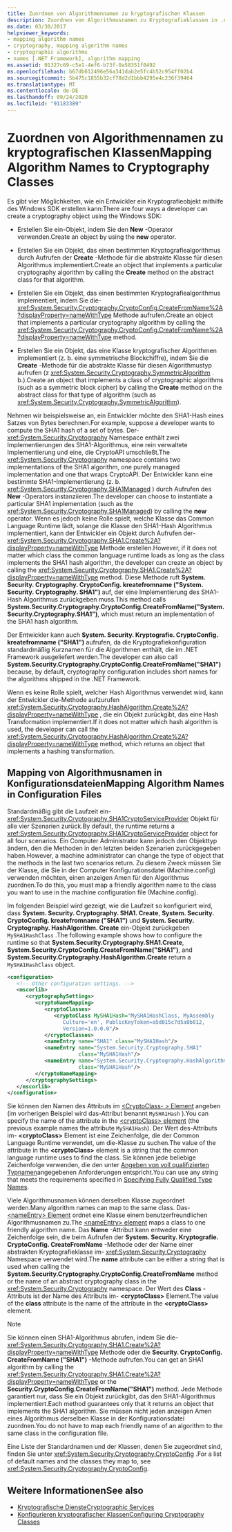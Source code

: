 ```yaml
---
title: Zuordnen von Algorithmennamen zu kryptografischen Klassen
description: Zuordnen von Algorithmusnamen zu Kryptografieklassen in .net. Ein Entwickler verfügt über vier Optionen zum Erstellen eines Kryptografieobjekts.
ms.date: 03/30/2017
helpviewer_keywords:
- mapping algorithm names
- cryptography, mapping algorithm names
- cryptographic algorithms
- names [.NET Framework], algorithm mapping
ms.assetid: 01327c69-c5e1-4ef6-b73f-0a58351f0492
ms.openlocfilehash: b67db612496e56a341dab2e5fc4b52c954ff02b4
ms.sourcegitcommit: 5b475c1855b32cf78d2d1bbb4295e4c236f39464
ms.translationtype: MT
ms.contentlocale: de-DE
ms.lasthandoff: 09/24/2020
ms.locfileid: "91183389"
---
```

# <a name="mapping-algorithm-names-to-cryptography-classes"></a><span data-ttu-id="9dcc7-104">Zuordnen von Algorithmennamen zu kryptografischen Klassen</span><span class="sxs-lookup"><span data-stu-id="9dcc7-104">Mapping Algorithm Names to Cryptography Classes</span></span>

<span data-ttu-id="9dcc7-105">Es gibt vier Möglichkeiten, wie ein Entwickler ein Kryptografieobjekt mithilfe des Windows SDK erstellen kann:</span><span class="sxs-lookup"><span data-stu-id="9dcc7-105">There are four ways a developer can create a cryptography object using the Windows SDK:</span></span>  
  
- <span data-ttu-id="9dcc7-106">Erstellen Sie ein-Objekt, indem Sie den **New** -Operator verwenden.</span><span class="sxs-lookup"><span data-stu-id="9dcc7-106">Create an object by using the **new** operator.</span></span>  
  
- <span data-ttu-id="9dcc7-107">Erstellen Sie ein Objekt, das einen bestimmten Kryptografiealgorithmus durch Aufrufen der **Create** -Methode für die abstrakte Klasse für diesen Algorithmus implementiert.</span><span class="sxs-lookup"><span data-stu-id="9dcc7-107">Create an object that implements a particular cryptography algorithm by calling the **Create** method on the abstract class for that algorithm.</span></span>  
  
- <span data-ttu-id="9dcc7-108">Erstellen Sie ein Objekt, das einen bestimmten Kryptografiealgorithmus implementiert, indem Sie die- <xref:System.Security.Cryptography.CryptoConfig.CreateFromName%2A?displayProperty=nameWithType> Methode aufrufen.</span><span class="sxs-lookup"><span data-stu-id="9dcc7-108">Create an object that implements a particular cryptography algorithm by calling the <xref:System.Security.Cryptography.CryptoConfig.CreateFromName%2A?displayProperty=nameWithType> method.</span></span>  
  
- <span data-ttu-id="9dcc7-109">Erstellen Sie ein Objekt, das eine Klasse kryptografischer Algorithmen implementiert (z. b. eine symmetrische Blockchiffre), indem Sie die **Create** -Methode für die abstrakte Klasse für diesen Algorithmustyp aufrufen (z <xref:System.Security.Cryptography.SymmetricAlgorithm> . b.).</span><span class="sxs-lookup"><span data-stu-id="9dcc7-109">Create an object that implements a class of cryptographic algorithms (such as a symmetric block cipher) by calling the **Create** method on the abstract class for that type of algorithm (such as <xref:System.Security.Cryptography.SymmetricAlgorithm>).</span></span>  
  
 <span data-ttu-id="9dcc7-110">Nehmen wir beispielsweise an, ein Entwickler möchte den SHA1-Hash eines Satzes von Bytes berechnen.</span><span class="sxs-lookup"><span data-stu-id="9dcc7-110">For example, suppose a developer wants to compute the SHA1 hash of a set of bytes.</span></span> <span data-ttu-id="9dcc7-111">Der- <xref:System.Security.Cryptography> Namespace enthält zwei Implementierungen des SHA1-Algorithmus, eine rein verwaltete Implementierung und eine, die CryptoAPI umschließt.</span><span class="sxs-lookup"><span data-stu-id="9dcc7-111">The <xref:System.Security.Cryptography> namespace contains two implementations of the SHA1 algorithm, one purely managed implementation and one that wraps CryptoAPI.</span></span> <span data-ttu-id="9dcc7-112">Der Entwickler kann eine bestimmte SHA1-Implementierung (z. b. <xref:System.Security.Cryptography.SHA1Managed> ) durch Aufrufen des **New** -Operators instanziieren.</span><span class="sxs-lookup"><span data-stu-id="9dcc7-112">The developer can choose to instantiate a particular SHA1 implementation (such as the <xref:System.Security.Cryptography.SHA1Managed>) by calling the **new** operator.</span></span> <span data-ttu-id="9dcc7-113">Wenn es jedoch keine Rolle spielt, welche Klasse das Common Language Runtime lädt, solange die Klasse den SHA1-Hash Algorithmus implementiert, kann der Entwickler ein Objekt durch Aufrufen der- <xref:System.Security.Cryptography.SHA1.Create%2A?displayProperty=nameWithType> Methode erstellen.</span><span class="sxs-lookup"><span data-stu-id="9dcc7-113">However, if it does not matter which class the common language runtime loads as long as the class implements the SHA1 hash algorithm, the developer can create an object by calling the <xref:System.Security.Cryptography.SHA1.Create%2A?displayProperty=nameWithType> method.</span></span> <span data-ttu-id="9dcc7-114">Diese Methode ruft **System. Security. Cryptography. CryptoConfig. kreatefromname ("System. Security. Cryptography. SHA1")** auf, der eine Implementierung des SHA1-Hash Algorithmus zurückgeben muss.</span><span class="sxs-lookup"><span data-stu-id="9dcc7-114">This method calls **System.Security.Cryptography.CryptoConfig.CreateFromName("System.Security.Cryptography.SHA1")**, which must return an implementation of the SHA1 hash algorithm.</span></span>  
  
 <span data-ttu-id="9dcc7-115">Der Entwickler kann auch **System. Security. Kryptografie. CryptoConfig. kreatefromname ("SHA1")** aufrufen, da die Kryptografiekonfiguration standardmäßig Kurznamen für die Algorithmen enthält, die im .NET Framework ausgeliefert werden.</span><span class="sxs-lookup"><span data-stu-id="9dcc7-115">The developer can also call **System.Security.Cryptography.CryptoConfig.CreateFromName("SHA1")** because, by default, cryptography configuration includes short names for the algorithms shipped in the .NET Framework.</span></span>  
  
 <span data-ttu-id="9dcc7-116">Wenn es keine Rolle spielt, welcher Hash Algorithmus verwendet wird, kann der Entwickler die-Methode aufzurufen <xref:System.Security.Cryptography.HashAlgorithm.Create%2A?displayProperty=nameWithType> , die ein Objekt zurückgibt, das eine Hash Transformation implementiert.</span><span class="sxs-lookup"><span data-stu-id="9dcc7-116">If it does not matter which hash algorithm is used, the developer can call the <xref:System.Security.Cryptography.HashAlgorithm.Create%2A?displayProperty=nameWithType> method, which returns an object that implements a hashing transformation.</span></span>  
  
## <a name="mapping-algorithm-names-in-configuration-files"></a><span data-ttu-id="9dcc7-117">Mapping von Algorithmusnamen in Konfigurationsdateien</span><span class="sxs-lookup"><span data-stu-id="9dcc7-117">Mapping Algorithm Names in Configuration Files</span></span>  

 <span data-ttu-id="9dcc7-118">Standardmäßig gibt die Laufzeit ein- <xref:System.Security.Cryptography.SHA1CryptoServiceProvider> Objekt für alle vier Szenarien zurück.</span><span class="sxs-lookup"><span data-stu-id="9dcc7-118">By default, the runtime returns a <xref:System.Security.Cryptography.SHA1CryptoServiceProvider> object for all four scenarios.</span></span> <span data-ttu-id="9dcc7-119">Ein Computer Administrator kann jedoch den Objekttyp ändern, den die Methoden in den letzten beiden Szenarien zurückgegeben haben.</span><span class="sxs-lookup"><span data-stu-id="9dcc7-119">However, a machine administrator can change the type of object that the methods in the last two scenarios return.</span></span> <span data-ttu-id="9dcc7-120">Zu diesem Zweck müssen Sie der Klasse, die Sie in der Computer Konfigurationsdatei (Machine.config) verwenden möchten, einen anzeigen Amen für den Algorithmus zuordnen.</span><span class="sxs-lookup"><span data-stu-id="9dcc7-120">To do this, you must map a friendly algorithm name to the class you want to use in the machine configuration file (Machine.config).</span></span>  
  
 <span data-ttu-id="9dcc7-121">Im folgenden Beispiel wird gezeigt, wie die Laufzeit so konfiguriert wird, dass **System. Security. Cryptography. SHA1. Create**, **System. Security. CryptoConfig. kreatefromname ("SHA1")** und **System. Security. Cryptography. HashAlgorithm. Create** ein-Objekt zurückgeben `MySHA1HashClass` .</span><span class="sxs-lookup"><span data-stu-id="9dcc7-121">The following example shows how to configure the runtime so that **System.Security.Cryptography.SHA1.Create**, **System.Security.CryptoConfig.CreateFromName("SHA1")**, and **System.Security.Cryptography.HashAlgorithm.Create** return a `MySHA1HashClass` object.</span></span>  
  
```xml  
<configuration>  
   <!-- Other configuration settings. -->  
   <mscorlib>  
      <cryptographySettings>  
         <cryptoNameMapping>  
            <cryptoClasses>  
               <cryptoClass MySHA1Hash="MySHA1HashClass, MyAssembly  
                  Culture='en', PublicKeyToken=a5d015c7d5a0b012,  
                  Version=1.0.0.0"/>  
            </cryptoClasses>  
            <nameEntry name="SHA1" class="MySHA1Hash"/>  
            <nameEntry name="System.Security.Cryptography.SHA1"  
                       class="MySHA1Hash"/>  
            <nameEntry name="System.Security.Cryptography.HashAlgorithm"  
                       class="MySHA1Hash"/>  
         </cryptoNameMapping>  
      </cryptographySettings>  
   </mscorlib>  
</configuration>  
```  
  
 <span data-ttu-id="9dcc7-122">Sie können den Namen des Attributs im [<CryptoClass- \> Element](./file-schema/cryptography/cryptoclass-element.md) angeben (im vorherigen Beispiel wird das-Attribut benannt `MySHA1Hash` ).</span><span class="sxs-lookup"><span data-stu-id="9dcc7-122">You can specify the name of the attribute in the [<cryptoClass\> element](./file-schema/cryptography/cryptoclass-element.md) (the previous example names the attribute `MySHA1Hash`).</span></span> <span data-ttu-id="9dcc7-123">Der Wert des-Attributs im- **\<cryptoClass>** Element ist eine Zeichenfolge, die der Common Language Runtime verwendet, um die-Klasse zu suchen.</span><span class="sxs-lookup"><span data-stu-id="9dcc7-123">The value of the attribute in the **\<cryptoClass>** element is a string that the common language runtime uses to find the class.</span></span> <span data-ttu-id="9dcc7-124">Sie können jede beliebige Zeichenfolge verwenden, die den unter [Angeben von voll qualifizierten Typnamen](../reflection-and-codedom/specifying-fully-qualified-type-names.md)angegebenen Anforderungen entspricht.</span><span class="sxs-lookup"><span data-stu-id="9dcc7-124">You can use any string that meets the requirements specified in [Specifying Fully Qualified Type Names](../reflection-and-codedom/specifying-fully-qualified-type-names.md).</span></span>  
  
 <span data-ttu-id="9dcc7-125">Viele Algorithmusnamen können derselben Klasse zugeordnet werden.</span><span class="sxs-lookup"><span data-stu-id="9dcc7-125">Many algorithm names can map to the same class.</span></span> <span data-ttu-id="9dcc7-126">Das- [ \<nameEntry> Element](./file-schema/cryptography/nameentry-element.md) ordnet eine Klasse einem benutzerfreundlichen Algorithmusnamen zu.</span><span class="sxs-lookup"><span data-stu-id="9dcc7-126">The [\<nameEntry> element](./file-schema/cryptography/nameentry-element.md) maps a class to one friendly algorithm name.</span></span> <span data-ttu-id="9dcc7-127">Das **Name** -Attribut kann entweder eine Zeichenfolge sein, die beim Aufrufen der **System. Security. Kryptografie. CryptoConfig. CreateFromName** -Methode oder der Name einer abstrakten Kryptografieklasse im- <xref:System.Security.Cryptography> Namespace verwendet wird.</span><span class="sxs-lookup"><span data-stu-id="9dcc7-127">The **name** attribute can be either a string that is used when calling the **System.Security.Cryptography.CryptoConfig.CreateFromName** method or the name of an abstract cryptography class in the <xref:System.Security.Cryptography> namespace.</span></span> <span data-ttu-id="9dcc7-128">Der Wert des **Class** -Attributs ist der Name des Attributs im- **\<cryptoClass>** Element.</span><span class="sxs-lookup"><span data-stu-id="9dcc7-128">The value of the **class** attribute is the name of the attribute in the **\<cryptoClass>** element.</span></span>  
  
> [!NOTE]
> <span data-ttu-id="9dcc7-129">Sie können einen SHA1-Algorithmus abrufen, indem Sie die- <xref:System.Security.Cryptography.SHA1.Create%2A?displayProperty=nameWithType> Methode oder die **Security. CryptoConfig. CreateFromName ("SHA1")** -Methode aufrufen.</span><span class="sxs-lookup"><span data-stu-id="9dcc7-129">You can get an SHA1 algorithm by calling the <xref:System.Security.Cryptography.SHA1.Create%2A?displayProperty=nameWithType> or the **Security.CryptoConfig.CreateFromName("SHA1")** method.</span></span> <span data-ttu-id="9dcc7-130">Jede Methode garantiert nur, dass Sie ein Objekt zurückgibt, das den SHA1-Algorithmus implementiert.</span><span class="sxs-lookup"><span data-stu-id="9dcc7-130">Each method guarantees only that it returns an object that implements the SHA1 algorithm.</span></span> <span data-ttu-id="9dcc7-131">Sie müssen nicht jeden anzeigen Amen eines Algorithmus derselben Klasse in der Konfigurationsdatei zuordnen.</span><span class="sxs-lookup"><span data-stu-id="9dcc7-131">You do not have to map each friendly name of an algorithm to the same class in the configuration file.</span></span>  
  
 <span data-ttu-id="9dcc7-132">Eine Liste der Standardnamen und der Klassen, denen Sie zugeordnet sind, finden Sie unter <xref:System.Security.Cryptography.CryptoConfig> .</span><span class="sxs-lookup"><span data-stu-id="9dcc7-132">For a list of default names and the classes they map to, see <xref:System.Security.Cryptography.CryptoConfig>.</span></span>  
  
## <a name="see-also"></a><span data-ttu-id="9dcc7-133">Weitere Informationen</span><span class="sxs-lookup"><span data-stu-id="9dcc7-133">See also</span></span>

- [<span data-ttu-id="9dcc7-134">Kryptografische Dienste</span><span class="sxs-lookup"><span data-stu-id="9dcc7-134">Cryptographic Services</span></span>](../../standard/security/cryptographic-services.md)
- [<span data-ttu-id="9dcc7-135">Konfigurieren kryptografischer Klassen</span><span class="sxs-lookup"><span data-stu-id="9dcc7-135">Configuring Cryptography Classes</span></span>](configure-cryptography-classes.md)

